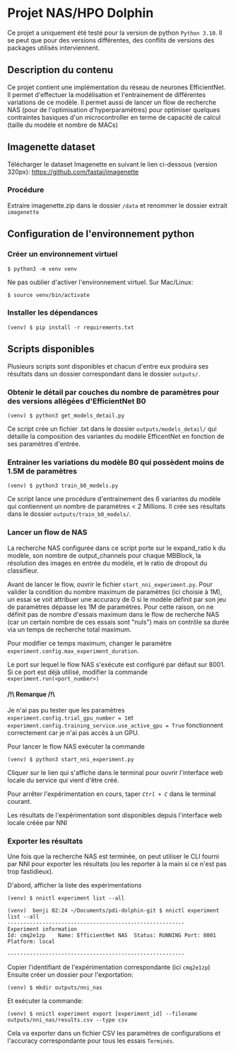 # Projet NAS/HPO Dolphin

Ce projet a uniquement été testé pour la version de python `Python 3.10`. Il se peut que pour des versions différentes, des conflits de versions des packages utilisés interviennent.

## Description du contenu

Ce projet contient une implémentation du réseau de neurones EfficientNet.
Il permet d'effectuer la modélisation et l'entrainement de différentes variations de ce modèle.
Il permet aussi de lancer un flow de recherche NAS (pour de l'optimisation d'hyperparamètres) pour optimiser quelques contraintes basiques d'un microcontroller en terme de capacité de calcul (taille du modèle et nombre de MACs)

## Imagenette dataset
Télécharger le dataset Imagenette en suivant le lien ci-dessous (version 320px):
https://github.com/fastai/imagenette

### Procédure
Extraire imagenette.zip dans le dossier `/data` et renommer le dossier extrait `imagenette`

## Configuration de l'environnement python

### Créer un environnement virtuel
```
$ python3 -m venv venv
```
Ne pas oublier d'activer l'environnement virtuel. Sur Mac/Linux:
```
$ source venv/bin/activate
```

### Installer les dépendances
```
(venv) $ pip install -r requirements.txt
```

## Scripts disponibles
Plusieurs scripts sont disponibles et chacun d'entre eux produira ses résultats dans un dossier correspondant dans le dossier `outputs/`.

### Obtenir le détail par couches du nombre de paramètres pour des versions allégées d'EfficientNet B0
```
(venv) $ python3 get_models_detail.py
```
Ce script crée un fichier .txt dans le dossier `outputs/models_detail/` qui détaille la composition des variantes du modèle EfficentNet en fonction de ses paramètres d'entrée.

### Entrainer les variations du modèle B0 qui possèdent moins de 1.5M de paramètres
```
(venv) $ python3 train_b0_models.py
```
Ce script lance une procédure d'entrainement des 6 variantes du modèle qui contiennent un nombre de paramètres < 2 Millions.
Il crée ses résultats dans le dossier `outputs/train_b0_models/`.

### Lancer un flow de NAS
La recherche NAS configurée dans ce script porte sur le expand_ratio k du modèle, son nombre de output_channels pour chaque MBBlock, la résolution des images en entrée du modèle, et le ratio de dropout du classifieur.

Avant de lancer le flow, ouvrir le fichier `start_nni_experiment.py`.
Pour valider la condition du nombre maximum de paramètres (ici choisie à 1M), un essai se voit attribuer une accuracy de 0 si le modèle définit par son jeu de paramètres dépasse les 1M de paramètres. Pour cette raison, on ne définit pas de nombre d'essais maximum dans le flow de recherche NAS (car un certain nombre de ces essais sont "nuls") mais on contrôle sa durée via un temps de recherche total maximum.

Pour modifier ce temps maximum, changer le paramètre `experiment.config.max_experiment_duration`.

Le port sur lequel le flow NAS s'exécute est configuré par défaut sur 8001. Si ce port est déjà utilisé, modifier la commande `experiment.run(<port_number>)`
#### /!\ Remarque /!\
Je n'ai pas pu tester que les paramètres `experiment.config.trial_gpu_number = 1`et `experiment.config.training_service.use_active_gpu = True` fonctionnent correctement car je n'ai pas accès à un GPU.

Pour lancer le flow NAS exécuter la commande
```
(venv) $ python3 start_nni_experiment.py
```

Cliquer sur le lien qui s'affiche dans le terminal pour ouvrir l'interface web locale du service qui vient d'être créé.

Pour arrêter l'expérimentation en cours, taper *`Ctrl + C`* dans le terminal courant.

Les résultats de l'expérimentation sont disponibles depuis l'interface web locale créée par NNI

### Exporter les résultats

Une fois que la recherche NAS est terminée, on peut utiliser le CLI fourni par NNI pour exporter les résultats (ou les reporter à la main si ce n'est pas trop fastidieux).

D'abord, afficher la liste des expérimentations
```
(venv) $ nnictl experiment list --all
```

```
(venv)  benji 02:24 ~/Documents/pdi-dolphin-git $ nnictl experiment list --all
--------------------------------------------------------
Experiment information
Id: cmq2e1zp    Name: EfficientNet NAS  Status: RUNNING Port: 8001  Platform: local

--------------------------------------------------------
```
Copier l'identifiant de l'expérimentation correspondante (ici `cmq2e1zp`)
Ensuite créer un dossier pour l'exportation:
```
(venv) $ mkdir outputs/nni_nas
```
Et exécuter la commande:
```
(venv) $ nnictl experiment export [experiment_id] --filename outputs/nni_nas/results.csv --type csv
```
Cela va exporter dans un fichier CSV les paramètres de configurations et l'accuracy correspondante pour tous les essais `Terminés`.
